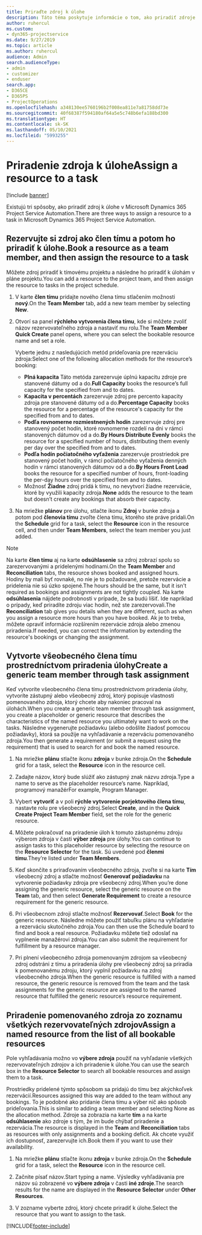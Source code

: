 ```yaml
---
title: Priraďte zdroj k úlohe
description: Táto téma poskytuje informácie o tom, ako priradiť zdroje k úlohám.
author: ruhercul
ms.custom:
- dyn365-projectservice
ms.date: 9/27/2019
ms.topic: article
ms.author: ruhercul
audience: Admin
search.audienceType:
- admin
- customizer
- enduser
search.app:
- D365CE
- D365PS
- ProjectOperations
ms.openlocfilehash: a348130ee5760196b2f008ea811e7a81758dd73e
ms.sourcegitcommit: 40f68387f594180af64a5e5c748b6efa188bd300
ms.translationtype: HT
ms.contentlocale: sk-SK
ms.lasthandoff: 05/10/2021
ms.locfileid: "5993255"
---
```

# <a name="assign-a-resource-to-a-task"></a><span data-ttu-id="ee412-103">Priradenie zdroja k úlohe</span><span class="sxs-lookup"><span data-stu-id="ee412-103">Assign a resource to a task</span></span>

[!include [banner](../includes/psa-now-project-operations.md)]

<span data-ttu-id="ee412-104">Existujú tri spôsoby, ako priradiť zdroj k úlohe v Microsoft Dynamics 365 Project Service Automation.</span><span class="sxs-lookup"><span data-stu-id="ee412-104">There are three ways to assign a resource to a task in Microsoft Dynamics 365 Project Service Automation.</span></span>

## <a name="book-a-resource-as-a-team-member-and-then-assign-the-resource-to-a-task"></a><span data-ttu-id="ee412-105">Rezervujte si zdroj ako člen tímu a potom ho priradiť k úlohe.</span><span class="sxs-lookup"><span data-stu-id="ee412-105">Book a resource as a team member, and then assign the resource to a task</span></span>

<span data-ttu-id="ee412-106">Môžete zdroj priradiť k tímovému projektu a následne ho priradiť k úlohám v pláne projektu.</span><span class="sxs-lookup"><span data-stu-id="ee412-106">You can add a resource to the project team, and then assign the resource to tasks in the project schedule.</span></span>

1. <span data-ttu-id="ee412-107">V karte **člen tímu** pridajte nového člena tímu stlačením možnosti **nový**.</span><span class="sxs-lookup"><span data-stu-id="ee412-107">On the **Team Member** tab, add a new team member by selecting **New**.</span></span> 

2. <span data-ttu-id="ee412-108">Otvorí sa panel **rýchleho vytvorenia člena tímu**, kde si môžete zvoliť názov rezervovateľného zdroja a nastaviť mu rolu.</span><span class="sxs-lookup"><span data-stu-id="ee412-108">The **Team Member Quick Create** panel opens, where you can select the bookable resource name and set a role.</span></span> 

    <span data-ttu-id="ee412-109">Vyberte jednu z nasledujúcich metód prideľovania pre rezerváciu zdroja:</span><span class="sxs-lookup"><span data-stu-id="ee412-109">Select one of the following allocation methods for the resource’s booking:</span></span>

    - <span data-ttu-id="ee412-110">**Plná kapacita** Táto metóda zarezervuje úplnú kapacitu zdroje pre stanovené dátumy od a do.</span><span class="sxs-lookup"><span data-stu-id="ee412-110">**Full Capacity** books the resource’s full capacity for the specified from and to dates.</span></span>
    - <span data-ttu-id="ee412-111">**Kapacita v percentách** zarezervuje zdroj pre percento kapacity zdroja pre stanovené dátumy od a do.</span><span class="sxs-lookup"><span data-stu-id="ee412-111">**Percentage Capacity** books the resource for a percentage of the resource's capacity for the specified from and to dates.</span></span>
    - <span data-ttu-id="ee412-112">**Podľa rovnomerne rozmiestnených hodín** zarezervuje zdroj pre stanovený počet hodín, ktoré rovnomerne rozdelí na dni v rámci stanovených dátumov od a do.</span><span class="sxs-lookup"><span data-stu-id="ee412-112">**By Hours Distribute Evenly** books the resource for a specified number of hours, distributing them evenly per day over the specified from and to dates.</span></span>
    - <span data-ttu-id="ee412-113">**Podľa hodín počiatočného vyťaženia** zarezervuje prostriedok pre stanovený počet hodín, v rámci počiatočného vyťaženia denných hodín v rámci stanovených dátumov od a do.</span><span class="sxs-lookup"><span data-stu-id="ee412-113">**By Hours Front Load** books the resource for a specified number of hours, front-loading the per-day hours over the specified from and to dates.</span></span>
    - <span data-ttu-id="ee412-114">Možnosť **Žiadne** zdroj pridá k tímu, no nevytvorí žiadne rezervácie, ktoré by využili kapacity zdroja.</span><span class="sxs-lookup"><span data-stu-id="ee412-114">**None** adds the resource to the team but doesn’t create any bookings that absorb their capacity.</span></span>

3. <span data-ttu-id="ee412-115">Na mriežke **plánov** pre úlohu, stlačte ikonu **Zdroj** v bunke zdroja a potom pod **členovia tímu** zvoľte člena tímu, ktorého ste práve pridali.</span><span class="sxs-lookup"><span data-stu-id="ee412-115">On the **Schedule** grid for a task, select the **Resource** icon in the resource cell, and then under **Team Members**, select the team member you just added.</span></span> 

> [!NOTE]
> <span data-ttu-id="ee412-116">Na karte **člen tímu** aj na karte **odsúhlasenie** sa zdroj zobrazí spolu so zarezervovanými a pridelenými hodinami.</span><span class="sxs-lookup"><span data-stu-id="ee412-116">On the **Team Member** and **Reconciliation** tabs, the resource shows booked and assigned hours.</span></span> <span data-ttu-id="ee412-117">Hodiny by mali byť rovnaké, no nie je to požadované, pretože rezervácie a pridelenia nie sú úzko spojené.</span><span class="sxs-lookup"><span data-stu-id="ee412-117">The hours should be the same, but it isn't required as bookings and assignments are not tightly coupled.</span></span> <span data-ttu-id="ee412-118">Na karte **odsúhlasenia** nájdete podrobnosti v prípade, že sa budú líšiť. Ide napríklad o prípady, keď priradíte zdroju viac hodín, než ste zarezervovali.</span><span class="sxs-lookup"><span data-stu-id="ee412-118">The **Reconciliation** tab gives you details when they are different, such as when you assign a resource more hours than you have booked.</span></span> <span data-ttu-id="ee412-119">Ak je to treba, môžete opraviť informácie rozšírením rezervácie zdroja alebo zmenou priradenia.</span><span class="sxs-lookup"><span data-stu-id="ee412-119">If needed, you can correct the information by extending the resource's bookings or changing the assignment.</span></span>

## <a name="create-a-generic-team-member-through-task-assignment"></a><span data-ttu-id="ee412-120">Vytvorte všeobecného člena tímu prostredníctvom priradenia úlohy</span><span class="sxs-lookup"><span data-stu-id="ee412-120">Create a generic team member through task assignment</span></span>

<span data-ttu-id="ee412-121">Keď vytvoríte všeobecného člena tímu prostredníctvom priradenia úlohy, vytvoríte zástupný alebo všeobecný zdroj, ktorý popisuje vlastnosti pomenovaného zdroja, ktorý chcete aby nakoniec pracoval na úlohách.</span><span class="sxs-lookup"><span data-stu-id="ee412-121">When you create a generic team member through task assignment, you create a placeholder or generic resource that describes the characteristics of the named resource you ultimately want to work on the tasks.</span></span> <span data-ttu-id="ee412-122">Následne vygenerujte požiadavku (alebo odošlite žiadosť pomocou požiadavky), ktorá sa použije na vyhľadávanie a rezerváciu pomenovaného zdroja.</span><span class="sxs-lookup"><span data-stu-id="ee412-122">You then generate a requirement (or submit a request using the requirement) that is used to search for and book the named resource.</span></span>

1. <span data-ttu-id="ee412-123">Na mriežke **plánu** stlačte ikonu **zdroja** v bunke zdroja.</span><span class="sxs-lookup"><span data-stu-id="ee412-123">On the **Schedule** grid for a task, select the **Resource** icon in the resource cell.</span></span>

2. <span data-ttu-id="ee412-124">Zadajte názov, ktorý bude slúžiť ako zástupný znak názvu zdroja.</span><span class="sxs-lookup"><span data-stu-id="ee412-124">Type a name to serve as the placeholder resource’s name.</span></span> <span data-ttu-id="ee412-125">Napríklad, programový manažér</span><span class="sxs-lookup"><span data-stu-id="ee412-125">For example, Program Manager.</span></span>

3. <span data-ttu-id="ee412-126">Vybert **vytvoriť** a v poli **rýchle vytvorenie porjektového člena tímu**, nastavte rolu pre všeobecný zdroj.</span><span class="sxs-lookup"><span data-stu-id="ee412-126">Select **Create**, and in the **Quick Create Project Team Member** field, set the role for the generic resource.</span></span>

4. <span data-ttu-id="ee412-127">Môžete pokračovať na priradenie úloh k tomuto zástupnému zdroju výberom zdroja v časti **výber zdroja** pre úlohy.</span><span class="sxs-lookup"><span data-stu-id="ee412-127">You can continue to assign tasks to this placeholder resource by selecting the resource on the **Resource Selector** for the task.</span></span> <span data-ttu-id="ee412-128">Sú uvedené pod **členmi tímu**.</span><span class="sxs-lookup"><span data-stu-id="ee412-128">They’re listed under **Team Members**.</span></span>

5. <span data-ttu-id="ee412-129">Keď skončíte s priraďovaním všeobecného zdroja, zvoľte si na karte **Tím** všeobecný zdroj a stlačte možnosť **Generovať požiadavku** na vytvorenie požiadavky zdroja pre všeobecný zdroj.</span><span class="sxs-lookup"><span data-stu-id="ee412-129">When you’re done assigning the generic resource, select the generic resource on the **Team** tab, and then select **Generate Requirement** to create a resource requirement for the generic resource.</span></span>

6. <span data-ttu-id="ee412-130">Pri všeobecnom zdroji stlačte možnosť **Rezervovať**.</span><span class="sxs-lookup"><span data-stu-id="ee412-130">Select **Book** for the generic resource.</span></span> <span data-ttu-id="ee412-131">Následne môžete použiť tabuľku plánu na vyhľadanie a rezerváciu skutočného zdroja.</span><span class="sxs-lookup"><span data-stu-id="ee412-131">You can then use the Schedule board to find and book a real resource.</span></span> <span data-ttu-id="ee412-132">Požiadavku môžete tiež odoslať na vyplnenie manažérovi zdroja.</span><span class="sxs-lookup"><span data-stu-id="ee412-132">You can also submit the requirement for fulfillment by a resource manager.</span></span>

7. <span data-ttu-id="ee412-133">Pri plnení všeobecného zdroja pomenovaným zdrojom sa všeobecný zdroj odstráni z tímu a priradenia úlohy pre všeobecný zdroj sa priradia k pomenovanému zdroju, ktorý vyplnil požiadavku na zdroj všeobecného zdroja.</span><span class="sxs-lookup"><span data-stu-id="ee412-133">When the generic resource is fulfilled with a named resource, the generic resource is removed from the team and the task assignments for the generic resource are assigned to the named resource that fulfilled the generic resource’s resource requirement.</span></span>

## <a name="assign-a-named-resource-from-the-list-of-all-bookable-resources"></a><span data-ttu-id="ee412-134">Priradenie pomenovaného zdroja zo zoznamu všetkých rezervovateľných zdrojov</span><span class="sxs-lookup"><span data-stu-id="ee412-134">Assign a named resource from the list of all bookable resources</span></span>

<span data-ttu-id="ee412-135">Pole vyhľadávania možno vo **výbere zdroja** použiť na vyhľadanie všetkých rezervovateľných zdrojov a ich priradenie k úlohe.</span><span class="sxs-lookup"><span data-stu-id="ee412-135">You can use the search box in the **Resource Selector** to search all bookable resources and assign them to a task.</span></span>

<span data-ttu-id="ee412-136">Prostriedky pridelené týmto spôsobom sa pridajú do tímu bez akýchkoľvek rezervácií.</span><span class="sxs-lookup"><span data-stu-id="ee412-136">Resources assigned this way are added to the team without any bookings.</span></span> <span data-ttu-id="ee412-137">To je podobné ako pridanie člena tímu a výber nič ako spôsob prideľovania.</span><span class="sxs-lookup"><span data-stu-id="ee412-137">This is similar to adding a team member and selecting None as the allocation method.</span></span> <span data-ttu-id="ee412-138">Zdroje sa zobrazia na karte **tím** a na karte **odsúhlasenie** ako zdroje s tým, že im bude chýbať priradenie a rezervácia.</span><span class="sxs-lookup"><span data-stu-id="ee412-138">The resource is displayed in the **Team** and **Reconciliation** tabs as resources with only assignments and a booking deficit.</span></span> <span data-ttu-id="ee412-139">Ak chcete využiť ich dostupnosť, zarezervujte ich.</span><span class="sxs-lookup"><span data-stu-id="ee412-139">Book them if you want to use their availability.</span></span>

1. <span data-ttu-id="ee412-140">Na mriežke **plánu** stlačte ikonu **zdroja** v bunke zdroja.</span><span class="sxs-lookup"><span data-stu-id="ee412-140">On the **Schedule** grid for a task, select the **Resource** icon in the resource cell.</span></span>

2. <span data-ttu-id="ee412-141">Začnite písať názov.</span><span class="sxs-lookup"><span data-stu-id="ee412-141">Start typing a name.</span></span> <span data-ttu-id="ee412-142">Výsledky vyhľadávania pre názov sú zobrazené vo **výbere zdroja** v časti **iné zdroje**.</span><span class="sxs-lookup"><span data-stu-id="ee412-142">The search results for the name are displayed in the **Resource Selector** under **Other Resources**.</span></span>

3. <span data-ttu-id="ee412-143">V zozname vyberte zdroj, ktorý chcete priradiť k úlohe.</span><span class="sxs-lookup"><span data-stu-id="ee412-143">Select the resource that you want to assign to the task.</span></span>



[!INCLUDE[footer-include](../includes/footer-banner.md)]